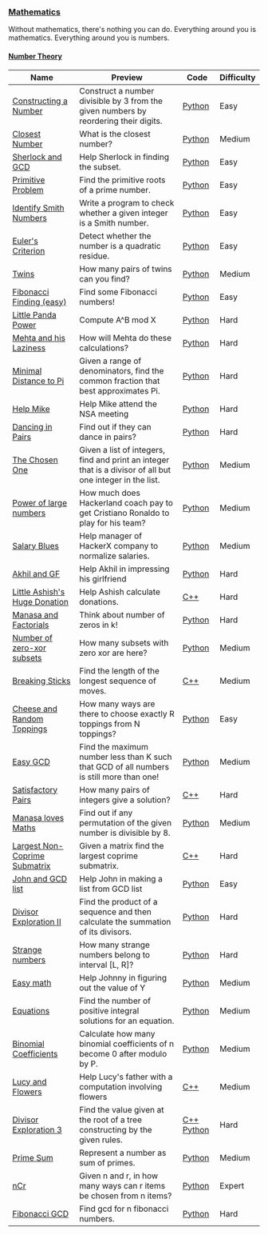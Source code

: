 
### [Mathematics](https://www.hackerrank.com/domains/mathematics)
Without mathematics, there's nothing you can do. Everything around you is mathematics. Everything around you is numbers.


#### [Number Theory](https://www.hackerrank.com/domains/mathematics/number-theory)

Name | Preview | Code | Difficulty
---- | ------- | ---- | ----------
[Constructing a Number](https://www.hackerrank.com/challenges/constructing-a-number)|Construct a number divisible by 3 from the given numbers by reordering their digits.|[Python](constructing-a-number.py)|Easy
[Closest Number](https://www.hackerrank.com/challenges/closest-number)|What is the closest number?|[Python](closest-number.py)|Medium
[Sherlock and GCD](https://www.hackerrank.com/challenges/sherlock-and-gcd)|Help Sherlock in finding the subset.|[Python](sherlock-and-gcd.py)|Easy
[Primitive Problem](https://www.hackerrank.com/challenges/primitive-problem)|Find the primitive roots of a prime number.|[Python](primitive-problem.py)|Easy
[Identify Smith Numbers](https://www.hackerrank.com/challenges/identify-smith-numbers)|Write a program to check whether a given integer is a Smith number.|[Python](identify-smith-numbers.py)|Easy
[Euler's Criterion](https://www.hackerrank.com/challenges/eulers-criterion)|Detect whether the number is a quadratic residue.|[Python](eulers-criterion.py)|Easy
[Twins](https://www.hackerrank.com/challenges/twins)|How many pairs of twins can you find?|[Python](twins.py)|Medium
[Fibonacci Finding (easy)](https://www.hackerrank.com/challenges/fibonacci-finding-easy)|Find some Fibonacci numbers!|[Python](fibonacci-finding-easy.py)|Easy
[Little Panda Power](https://www.hackerrank.com/challenges/littlepandapower)|Compute A^B mod X|[Python](littlepandapower.py)|Hard
[Mehta and his Laziness](https://www.hackerrank.com/challenges/mehta-and-his-laziness)|How will Mehta do these calculations?|[Python](mehta-and-his-laziness.py)|Hard
[Minimal Distance to Pi](https://www.hackerrank.com/challenges/minimal-distance-to-pi)|Given a range of denominators, find the common fraction that best approximates Pi.|[Python](minimal-distance-to-pi.py)|Hard
[Help Mike](https://www.hackerrank.com/challenges/help-mike)|Help Mike attend the NSA meeting|[Python](help-mike.py)|Hard
[Dancing in Pairs](https://www.hackerrank.com/challenges/dance-class)|Find out if they can dance in pairs?|[Python](dance-class.py)|Hard
[The Chosen One](https://www.hackerrank.com/challenges/the-chosen-one)|Given a list of integers, find and print an integer that is a divisor of all but one integer in the list.|[Python](the-chosen-one.py)|Medium
[Power of large numbers](https://www.hackerrank.com/challenges/power-of-large-numbers)|How much does Hackerland coach pay to get Cristiano Ronaldo to play for his team?|[Python](power-of-large-numbers.py)|Medium
[Salary Blues](https://www.hackerrank.com/challenges/salary-blues)|Help manager of HackerX company to normalize salaries.|[Python](salary-blues.py)|Medium
[Akhil and GF](https://www.hackerrank.com/challenges/akhil-and-gf)|Help Akhil in impressing his girlfriend|[Python](akhil-and-gf.py)|Hard
[Little Ashish's Huge Donation](https://www.hackerrank.com/challenges/little-chammys-huge-donation)|Help Ashish calculate donations.|[C++](little-chammys-huge-donation.cpp)|Hard
[Manasa and Factorials](https://www.hackerrank.com/challenges/manasa-and-factorials)|Think about number of zeros in k!|[Python](manasa-and-factorials.py)|Hard
[Number of zero-xor subsets](https://www.hackerrank.com/challenges/number-of-subsets)|How many subsets with zero xor are here?|[Python](number-of-subsets.py)|Medium
[Breaking Sticks](https://www.hackerrank.com/challenges/breaking-sticks)|Find the length of the longest sequence of moves.|[C++](breaking-sticks.cpp)|Medium
[Cheese and Random Toppings](https://www.hackerrank.com/challenges/cheese-and-random-toppings)|How many ways are there to choose exactly R toppings from N toppings?|[Python](cheese-and-random-toppings.py)|Easy
[Easy GCD](https://www.hackerrank.com/challenges/easy-gcd-1)|Find the maximum number less than K such that GCD of all numbers is still more than one!|[Python](easy-gcd-1.py)|Medium
[Satisfactory Pairs](https://www.hackerrank.com/challenges/pairs-again)|How many pairs of integers give a solution?|[C++](pairs-again.cpp)|Hard
[Manasa loves Maths](https://www.hackerrank.com/challenges/manasa-loves-maths)|Find out if any permutation of the given number is divisible by 8.|[Python](manasa-loves-maths.py)|Medium
[Largest Non-Coprime Submatrix](https://www.hackerrank.com/challenges/largest-coprime-submatrix)|Given a matrix find the largest coprime submatrix.|[C++](largest-coprime-submatrix.cpp)|Hard
[John and GCD list](https://www.hackerrank.com/challenges/john-and-gcd-list)|Help John in making a list from GCD list|[Python](john-and-gcd-list.py)|Easy
[Divisor Exploration II](https://www.hackerrank.com/challenges/divisor-exploration-2)|Find the product of a sequence and then calculate the summation of its divisors.|[Python](divisor-exploration-2.py)|Hard
[Strange numbers](https://www.hackerrank.com/challenges/strange-numbers)|How many strange numbers belong to interval [L, R]?|[Python](strange-numbers.py)|Hard
[Easy math](https://www.hackerrank.com/challenges/easy-math)|Help Johnny in figuring out the value of Y|[Python](easy-math.py)|Medium
[Equations](https://www.hackerrank.com/challenges/equations)|Find the number of positive integral solutions for an equation.|[Python](equations.py)|Medium
[Binomial Coefficients](https://www.hackerrank.com/challenges/binomial-coefficients)|Calculate how many binomial coefficients of n become 0 after modulo by P.|[Python](binomial-coefficients.py)|Medium
[Lucy and Flowers](https://www.hackerrank.com/challenges/lucy-and-flowers)|Help Lucy's father with a computation involving flowers|[C++](lucy-and-flowers.cpp)|Medium
[Divisor Exploration 3](https://www.hackerrank.com/challenges/divisor-exploration-3)|Find the value given at the root of a tree constructing by the given rules.|[C++](divisor-exploration-3.cpp) [Python](divisor-exploration-3.py)|Hard
[Prime Sum](https://www.hackerrank.com/challenges/prime-sum)|Represent a number as sum of primes.|[Python](prime-sum.py)|Medium
[nCr](https://www.hackerrank.com/challenges/ncr)|Given n and r, in how many ways can r items be chosen from n items?|[Python](ncr.py)|Expert
[Fibonacci GCD](https://www.hackerrank.com/challenges/fibonacci-gcd)|Find gcd for n fibonacci numbers.|[Python](fibonacci-gcd.py)|Hard

